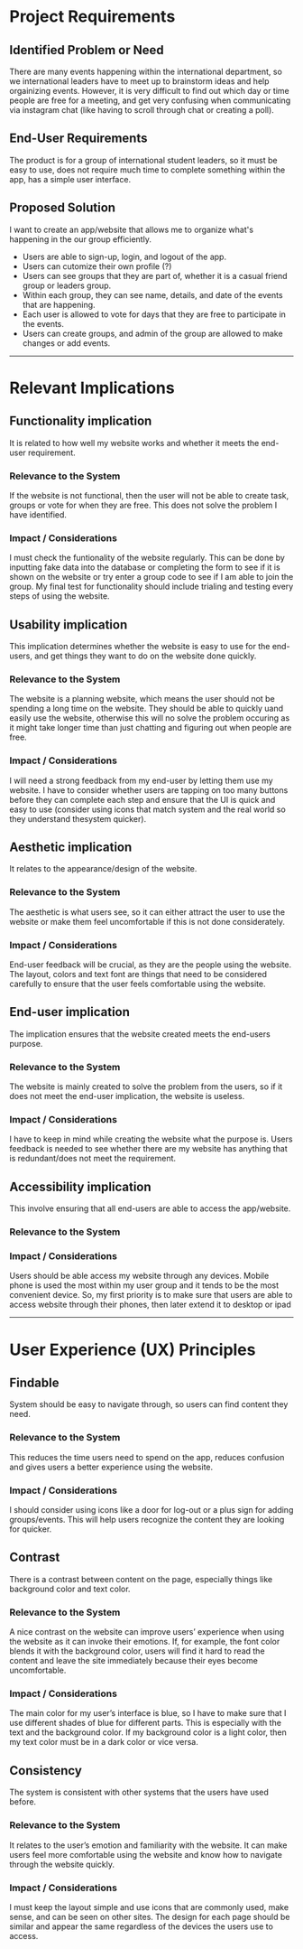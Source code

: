 # Project Requirements

## Identified Problem or Need

There are many events happening within the international department, so we international leaders have to meet up to brainstorm ideas and help orgainizing events. However, it is very difficult to find out which day or time people are free for a meeting, and get very confusing when communicating via instagram chat (like having to scroll through chat or creating a poll).


## End-User Requirements

The product is for a group of international student leaders, so it must be easy to use, does not require much time to complete something within the app, has a simple user interface.


## Proposed Solution

I want to create an app/website that allows me to organize what's happening in the our group efficiently.
- Users are able to sign-up, login, and logout of the app.
- Users can cutomize their own profile (?)
- Users can see groups that they are part of, whether it is a casual friend group or leaders group.
- Within each group, they can see name, details, and date of the events that are happening.
- Each user is allowed to vote for days that they are free to participate in the events.
- Users can create groups, and admin of the group are allowed to make changes or add events.


---

# Relevant Implications

## Functionality implication

It is related to how well my website works and whether it meets the end-user requirement.

### Relevance to the System

If the website is not functional, then the user will not be able to create task, groups or vote for when they are free. This does not solve the problem I have identified.

### Impact / Considerations

I must check the funtionality of the website regularly. This can be done by inputting fake data into the database or completing the form to see if it is shown on the website or try enter a group code to see if I am able to join the group. My final test for functionality should include trialing and testing every steps of using the website.



## Usability implication

This implication determines whether the website is easy to use for the end-users, and get things they want to do on the website done quickly.

### Relevance to the System

The website is a planning website, which means the user should not be spending a long time on the website. They should be able to quickly uand easily use the website, otherwise this will no solve the problem occuring as it might take longer time than just chatting and figuring out when people are free.

### Impact / Considerations

I will need a strong feedback from my end-user by letting them use my website. I have to consider whether users are tapping on too many buttons before they can complete each step and ensure that the UI is quick and easy to use (consider using icons that match system and the real world so they understand thesystem quicker).


## Aesthetic implication

It relates to the appearance/design of the website.

### Relevance to the System

The aesthetic is what users see, so it can either attract the user to use the website or make them feel uncomfortable if this is not done considerately.

### Impact / Considerations

End-user feedback will be crucial, as they are the people using the website. The layout, colors and text font are things that need to be considered carefully to ensure that the user feels comfortable using the website.


## End-user implication

The implication ensures that the website created meets the end-users purpose.

### Relevance to the System

The website is mainly created to solve the problem from the users, so if it does not meet the end-user implication, the website is useless.

### Impact / Considerations

I have to keep in mind while creating the website what the purpose is. Users feedback is needed to see whether there are my website has anything that is redundant/does not meet the requirement.

## Accessibility implication

This involve ensuring that all end-users are able to access the app/website.

### Relevance to the System



### Impact / Considerations

Users should be able access my website through any devices. Mobile phone is used the most within my user group and it tends to be the most convenient device. So, my first priority is to make sure that users are able to access website through their phones, then later extend it to desktop or ipad


---

# User Experience (UX) Principles

## Findable

System should be easy to navigate through, so users can find content they need. 

### Relevance to the System

This reduces the time users need to spend on the app, reduces confusion and gives users a better experience using the website. 

### Impact / Considerations

 I should consider using icons like a door for log-out or a plus sign for adding groups/events. This will help users recognize the content they are looking for quicker. 


## Contrast

There is a contrast between content on the page, especially things like background color and text color.

### Relevance to the System

A nice contrast on the website can improve users’ experience when using the website as it can invoke their emotions. If, for example, the font color blends it with the background color, users will find it hard to read the content and leave the site immediately because their eyes become uncomfortable.

### Impact / Considerations

The main color for my user’s interface is blue, so I have to make sure that I use different shades of blue for different parts. This is especially with the text and the background color. If my background color is a light color, then my text color must be in a dark color or vice versa. 


## Consistency

The system is consistent with other systems that the users have used before. 

### Relevance to the System

It relates to the user’s emotion and familiarity with the website. It can make users feel more comfortable using the website and know how to navigate through the website quickly. 

### Impact / Considerations

I must keep the layout simple and use icons that are commonly used, make sense, and can be seen on other sites. The design for each page should be similar and appear the same regardless of the devices the users use to access. 
